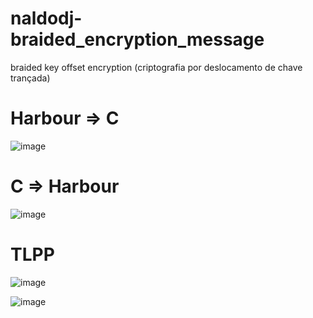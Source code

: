 # naldodj-braided_encryption_message
braided key offset encryption (criptografia por deslocamento de chave trançada)

# Harbour => C
![image](https://github.com/user-attachments/assets/8157b3e7-3a52-426a-8e8d-03f63ebf2104)

# C => Harbour
![image](https://github.com/user-attachments/assets/56089a4b-ce6c-458e-918f-129e315ce53d)

# TLPP
![image](https://github.com/user-attachments/assets/496eb6fd-0655-4d5a-9cf5-2827ba56dd57)

![image](https://github.com/user-attachments/assets/2c335e6a-18a5-487d-acc6-44982389db18)








